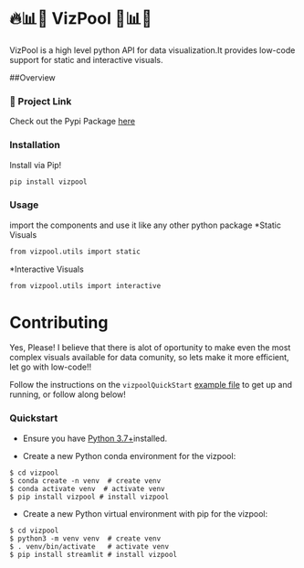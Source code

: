 
# 🔥📊📣 VizPool 📣📊🔥

VizPool is a high level python API for data visualization.It provides low-code support for static and interactive visuals.

##Overview
### 🔗 Project Link
Check out the Pypi Package [here](https://pypi.org/project/vizpool/)
### Installation
Install via Pip!
```bash
pip install vizpool
```

### Usage
import the components and use it like any other python package
*Static Visuals
```bash
from vizpool.utils import static
```
*Interactive Visuals
```bash
from vizpool.utils import interactive
```
# Contributing
Yes, Please!  I believe that there is alot of oportunity to make even the most complex visuals available for data comunity, so lets make it more efficient, let go with low-code!!

Follow the instructions on the `vizpoolQuickStart` [example file](https://github.com/Hassi34/vizpool/blob/main/vizpoolQuickStart.ipynb) to get up and running, or follow along below!

### Quickstart

* Ensure you have [Python 3.7+](https://www.python.org/downloads/)installed.

* Create a new Python conda environment for the vizpool:

```
$ cd vizpool
$ conda create -n venv  # create venv
$ conda activate venv  # activate venv
$ pip install vizpool # install vizpool
```

* Create a new Python virtual environment with pip for the vizpool:
```
$ cd vizpool
$ python3 -m venv venv  # create venv
$ . venv/bin/activate   # activate venv
$ pip install streamlit # install vizpool
```

